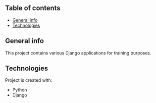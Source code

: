## Table of contents
* [General info](#general-info)
* [Technologies](#technologies)

## General info
This project contains various Django applications for training purposes.
	
## Technologies
Project is created with:
* Python
* Django